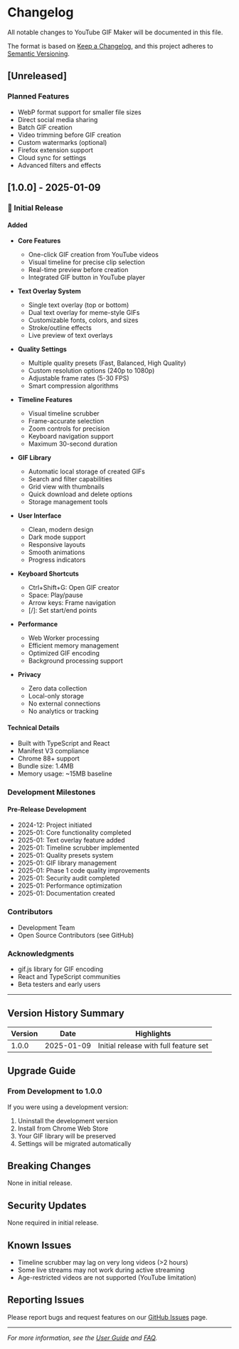 # Changelog

All notable changes to YouTube GIF Maker will be documented in this file.

The format is based on [Keep a Changelog](https://keepachangelog.com/en/1.0.0/),
and this project adheres to [Semantic Versioning](https://semver.org/spec/v2.0.0.html).

## [Unreleased]

### Planned Features
- WebP format support for smaller file sizes
- Direct social media sharing
- Batch GIF creation
- Video trimming before GIF creation
- Custom watermarks (optional)
- Firefox extension support
- Cloud sync for settings
- Advanced filters and effects

## [1.0.0] - 2025-01-09

### 🎉 Initial Release

#### Added
- **Core Features**
  - One-click GIF creation from YouTube videos
  - Visual timeline for precise clip selection
  - Real-time preview before creation
  - Integrated GIF button in YouTube player

- **Text Overlay System**
  - Single text overlay (top or bottom)
  - Dual text overlay for meme-style GIFs
  - Customizable fonts, colors, and sizes
  - Stroke/outline effects
  - Live preview of text overlays

- **Quality Settings**
  - Multiple quality presets (Fast, Balanced, High Quality)
  - Custom resolution options (240p to 1080p)
  - Adjustable frame rates (5-30 FPS)
  - Smart compression algorithms

- **Timeline Features**
  - Visual timeline scrubber
  - Frame-accurate selection
  - Zoom controls for precision
  - Keyboard navigation support
  - Maximum 30-second duration

- **GIF Library**
  - Automatic local storage of created GIFs
  - Search and filter capabilities
  - Grid view with thumbnails
  - Quick download and delete options
  - Storage management tools

- **User Interface**
  - Clean, modern design
  - Dark mode support
  - Responsive layouts
  - Smooth animations
  - Progress indicators

- **Keyboard Shortcuts**
  - Ctrl+Shift+G: Open GIF creator
  - Space: Play/pause
  - Arrow keys: Frame navigation
  - [/]: Set start/end points

- **Performance**
  - Web Worker processing
  - Efficient memory management
  - Optimized GIF encoding
  - Background processing support

- **Privacy**
  - Zero data collection
  - Local-only storage
  - No external connections
  - No analytics or tracking

#### Technical Details
- Built with TypeScript and React
- Manifest V3 compliance
- Chrome 88+ support
- Bundle size: 1.4MB
- Memory usage: ~15MB baseline

### Development Milestones

#### Pre-Release Development
- 2024-12: Project initiated
- 2025-01: Core functionality completed
- 2025-01: Text overlay feature added
- 2025-01: Timeline scrubber implemented
- 2025-01: Quality presets system
- 2025-01: GIF library management
- 2025-01: Phase 1 code quality improvements
- 2025-01: Security audit completed
- 2025-01: Performance optimization
- 2025-01: Documentation created

### Contributors
- Development Team
- Open Source Contributors (see GitHub)

### Acknowledgments
- gif.js library for GIF encoding
- React and TypeScript communities
- Beta testers and early users

---

## Version History Summary

| Version | Date | Highlights |
|---------|------|------------|
| 1.0.0 | 2025-01-09 | Initial release with full feature set |

## Upgrade Guide

### From Development to 1.0.0
If you were using a development version:
1. Uninstall the development version
2. Install from Chrome Web Store
3. Your GIF library will be preserved
4. Settings will be migrated automatically

## Breaking Changes
None in initial release.

## Security Updates
None required in initial release.

## Known Issues
- Timeline scrubber may lag on very long videos (>2 hours)
- Some live streams may not work during active streaming
- Age-restricted videos are not supported (YouTube limitation)

## Reporting Issues
Please report bugs and request features on our [GitHub Issues](https://github.com/neonwatty/ytgiphy/issues) page.

---

*For more information, see the [User Guide](./user-guide.md) and [FAQ](./faq.md).*